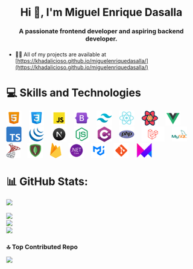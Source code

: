 <h1 align="center">Hi 👋, I'm Miguel Enrique Dasalla</h1>

###

<h3 align="center">A passionate frontend developer and aspiring backend developer.</h3>

###

- 👨‍💻 All of my projects are available at [https://khadalicioso.github.io/miguelenriquedasalla/](https://khadalicioso.github.io/miguelenriquedasalla/)

###

# 💻 Skills and Technologies

<div align="left">
  <img src="./assets/html.png" height="40" alt="html5 logo"  />
  <img width="12" />
  <img src="./assets/css.png" height="40" alt="css3 logo"  />
  <img width="12" />
  <img src="./assets/js.png" height="40" alt="javascript logo"  />
  <img width="12" />
  <img src="./assets/bootstrap.png" height="40" alt="bootstrap logo"  />
  <img width="12" />
  <img src="./assets/tailwind.png" height="40" alt="tailwind css logo"  />
  <img width="12" />
  <img src="./assets/react.png" height="40" alt="react js logo"  />
  <img width="12" />
  <img src="./assets/reactquery.png" height="40" alt="react query logo"  />
  <img width="12" />
  <img src="./assets/vue.png" height="40" alt="vue js logo"  />
  <img width="12" />
  <img src="./assets/ts.png" height="40" alt="typescript logo"  />
  <img width="12" />
  <img src="./assets/jquery.png" height="40" alt="jquery logo"  />
  <img width="12" />
  <img src="./assets/next.png" height="40" alt="next js logo"  />
  <img width="12" />
  <img src="./assets/node.png" height="40" alt="node js logo"  />
  <img width="12" />
  <img src="./assets/csharp.png" height="40" alt="csharp logo"  />
  <img width="12" />
  <img src="./assets/php.png" height="40" alt="php logo"  />
  <img width="12" />
  <img src="./assets/laravel.png" height="40" alt="laravel logo"  />
  <img width="12" />
  <img src="./assets/mysql.png" height="40" alt="mysql logo"  />
  <img width="12" />
  <img src="./assets/sqlserver.png" height="40" alt="sql server logo"  />
  <img width="12" />
  <img src="./assets/mongodb.png" height="40" alt="mongodb logo"  />
  <img width="12" />
  <img src="./assets/firebase.png" height="40" alt="firebase logo"  />
  <img width="12" />
  <img src="./assets/dotnet.png" height="40" alt="dotnet core logo"  />
  <img width="12" />
  <img src="./assets/mui.png" height="40" alt="material ui logo"  />
  <img width="12" />
  <img src="./assets/git.png" height="40" alt="git logo"  />
  <img width="12" />
  <img src="./assets/framer.png" height="40" alt="framer motion logo"  />
</div>

###

# 📊 GitHub Stats:

[![](https://visitcount.itsvg.in/api?id=khadalicioso&icon=0&color=1)](https://visitcount.itsvg.in)<br/><br/>
![](https://github-readme-stats.vercel.app/api/top-langs/?username=khadalicioso&theme=react&hide_border=false&include_all_commits=true&count_private=false&layout=compact)<br/>
![](https://github-readme-stats.vercel.app/api?username=khadalicioso&theme=react&hide_border=false&include_all_commits=true&count_private=false)<br/>
![](https://github-readme-streak-stats.herokuapp.com/?user=khadalicioso&theme=react&hide_border=false)

###

### 🔝 Top Contributed Repo

![](https://github-contributor-stats.vercel.app/api?username=khadalicioso&limit=5&theme=dark&combine_all_yearly_contributions=true)
